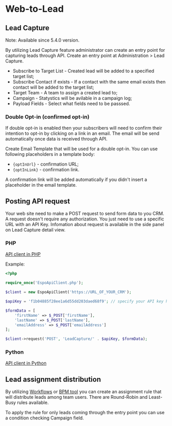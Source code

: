# Web-to-Lead

## Lead Capture

Note: Available since 5.4.0 version.

By utilizing Lead Capture feature administrator can create an entry point for capturing leads through API. Create an entry point at Administration > Lead Capture.

* Subscribe to Target List - Created lead will be added to a specified target list;
* Subscribe Contact if exists - If a contact with the same email exists then contact will be added to the target list;
* Target Team - A team to assign a created lead to;
* Campaign - Statystics will be avilable in a campaign log;
* Payload Fields - Select what fields need to be passsed.

### Double Opt-in (confirmed opt-in)

If double opt-in is enabled then your subscribers will need to confirm their intention to opt-in by clicking on a link in an email. The email will be send automatically once data is received through API.

Create Email Template that will be used for a double opt-in. You can use following placeholders in a template body:

* `{optInUrl}` - confirmation URL;
* `{optInLink}` - confirmation link.

A confirmation link will be added automatically if you didn't insert a placeholder in the email template.

## Posting API request

Your web site need to make a POST request to send form data to you CRM. A request doesn't require any authorization. You just need to use a specific URL with an API Key. Infomation about request is available in the side panel on Lead Capture detail view.


### PHP

[API client in PHP](../development/api-client-php.md)

Example:

```php
<?php

require_once('EspoApiClient.php');

$client = new EspoApiClient('https://URL_OF_YOUR_CRM');

$apiKey = 'f1b04885f28ee1a6d55dd203daed68f9'; // specify your API key here

$formData = [
    'firstName' => $_POST['firstName'],
    'lastName' => $_POST['lastName'],
    'emailAddress' => $_POST['emailAddress']
];

$client->request('POST', 'LeadCapture/' . $apiKey, $formData);

```

### Python

[API client in Python](../development/api-client-python.md)

## Lead assignment distribution

By utilizing [Workflows](workflows.md) or [BPM tool](bpm.md) you can create an assignment rule that will distribute leads among team users. There are Round-Robin and Least-Busy rules available.

To apply the rule for only leads coming through the entry point you can use a condition checking Campaign field.
